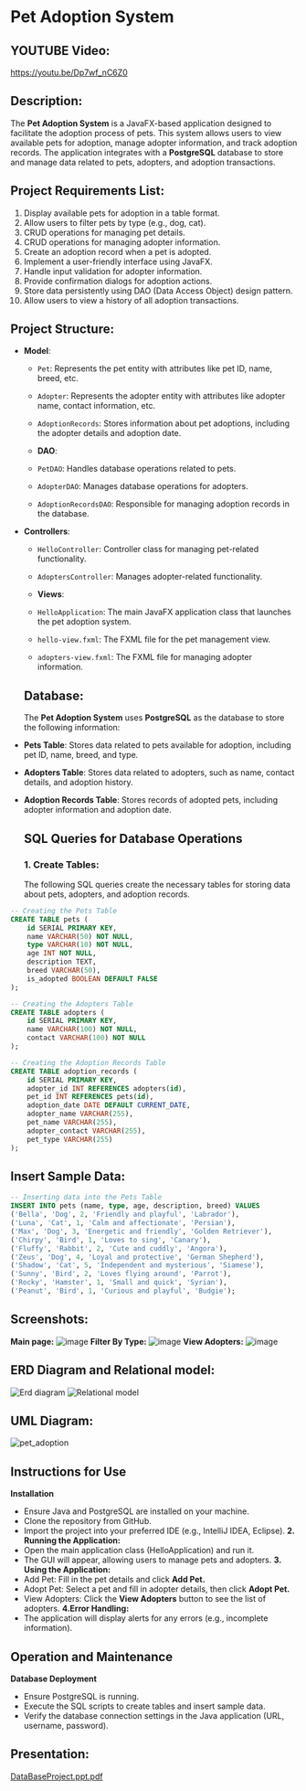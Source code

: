 # Pet Adoption System

## YOUTUBE Video:
https://youtu.be/Dp7wf_nC6Z0

## Description:
The **Pet Adoption System** is a JavaFX-based application designed to facilitate the adoption process of pets. This system allows users to view available pets for adoption, manage adopter information, and track adoption records. The application integrates with a **PostgreSQL** database to store and manage data related to pets, adopters, and adoption transactions.

## Project Requirements List:
1. Display available pets for adoption in a table format.
2. Allow users to filter pets by type (e.g., dog, cat).
3. CRUD operations for managing pet details.
4. CRUD operations for managing adopter information.
5. Create an adoption record when a pet is adopted.
6. Implement a user-friendly interface using JavaFX.
7. Handle input validation for adopter information.
8. Provide confirmation dialogs for adoption actions.
9. Store data persistently using DAO (Data Access Object) design pattern.
10. Allow users to view a history of all adoption transactions.


## Project Structure:
- **Model**:
  - `Pet`: Represents the pet entity with attributes like pet ID, name, breed, etc.
  - `Adopter`: Represents the adopter entity with attributes like adopter name, contact information, etc.
  - `AdoptionRecords`: Stores information about pet adoptions, including the adopter details and adoption date.

  - **DAO**:
  - `PetDAO`: Handles database operations related to pets.
  - `AdopterDAO`: Manages database operations for adopters.
  - `AdoptionRecordsDAO`: Responsible for managing adoption records in the database.


- **Controllers**:
  - `HelloController`: Controller class for managing pet-related functionality.
  - `AdoptersController`: Manages adopter-related functionality.
 
  - **Views**:
  - `HelloApplication`: The main JavaFX application class that launches the pet adoption system.
  - `hello-view.fxml`: The FXML file for the pet management view.
  - `adopters-view.fxml`: The FXML file for managing adopter information.
 
  ## Database:
  The **Pet Adoption System** uses **PostgreSQL** as the database to store the following information:
- **Pets Table**: Stores data related to pets available for adoption, including pet ID, name, breed, and type.
- **Adopters Table**: Stores data related to adopters, such as name, contact details, and adoption history.
- **Adoption Records Table**: Stores records of adopted pets, including adopter information and adoption date.


  ## SQL Queries for Database Operations

  ### 1. **Create Tables:**

  The following SQL queries create the necessary tables for storing data about pets, adopters, and adoption records.

```sql
-- Creating the Pets Table
CREATE TABLE pets (
    id SERIAL PRIMARY KEY,
    name VARCHAR(50) NOT NULL,
    type VARCHAR(10) NOT NULL,
    age INT NOT NULL,
    description TEXT,
    breed VARCHAR(50),
    is_adopted BOOLEAN DEFAULT FALSE
);

-- Creating the Adopters Table
CREATE TABLE adopters (
    id SERIAL PRIMARY KEY,
    name VARCHAR(100) NOT NULL,
    contact VARCHAR(100) NOT NULL
);

-- Creating the Adoption Records Table
CREATE TABLE adoption_records (
    id SERIAL PRIMARY KEY,
    adopter_id INT REFERENCES adopters(id),
    pet_id INT REFERENCES pets(id),
    adoption_date DATE DEFAULT CURRENT_DATE, 
    adopter_name VARCHAR(255),
    pet_name VARCHAR(255),
    adopter_contact VARCHAR(255),
    pet_type VARCHAR(255)
);
```
  ## Insert Sample Data:
  ```sql
  -- Inserting data into the Pets Table
INSERT INTO pets (name, type, age, description, breed) VALUES
('Bella', 'Dog', 2, 'Friendly and playful', 'Labrador'),
('Luna', 'Cat', 1, 'Calm and affectionate', 'Persian'),
('Max', 'Dog', 3, 'Energetic and friendly', 'Golden Retriever'),
('Chirpy', 'Bird', 1, 'Loves to sing', 'Canary'),
('Fluffy', 'Rabbit', 2, 'Cute and cuddly', 'Angora'),
('Zeus', 'Dog', 4, 'Loyal and protective', 'German Shepherd'),
('Shadow', 'Cat', 5, 'Independent and mysterious', 'Siamese'),
('Sunny', 'Bird', 2, 'Loves flying around', 'Parrot'),
('Rocky', 'Hamster', 1, 'Small and quick', 'Syrian'),
('Peanut', 'Bird', 1, 'Curious and playful', 'Budgie');
```

  ## Screenshots:
  **Main page:** ![image](https://github.com/user-attachments/assets/b0659411-9f48-4264-af7a-d29ed0899072)
  **Filter By Type:** ![image](https://github.com/user-attachments/assets/c9b65658-0fb3-42a7-92ae-7ec6b8fef29f)
  **View Adopters:** ![image](https://github.com/user-attachments/assets/99c2b5d6-e009-4679-b465-bd6c48ea0203)


  ## ERD Diagram and Relational model:
  ![Erd diagram](https://github.com/user-attachments/assets/b0706865-2373-482a-b5e8-eb375c437938)
  ![Relational model ](https://github.com/user-attachments/assets/99675332-1f26-445b-8420-9933dd197b2b)
  ## UML Diagram:
  ![pet_adoption](https://github.com/user-attachments/assets/4394596a-0de7-490a-9b7b-c441e0e3f1c5)
  
  ## Instructions for Use
  **Installation**
  - Ensure Java and PostgreSQL are installed on your machine.
  - Clone the repository from GitHub.
  - Import the project into your preferred IDE (e.g., IntelliJ IDEA, Eclipse).
     **2. Running the Application:**
  - Open the main application class (HelloApplication) and run it.
  - The GUI will appear, allowing users to manage pets and adopters.
    **3. Using the Application:**
  - Add Pet: Fill in the pet details and click **Add Pet.**
  - Adopt Pet: Select a pet and fill in adopter details, then click **Adopt Pet.**
  - View Adopters: Click the **View Adopters** button to see the list of adopters.
    **4.Error Handling:**
  - The application will display alerts for any errors (e.g., incomplete information).
 
  ## Operation and Maintenance
  **Database Deployment**
  - Ensure PostgreSQL is running.
  - Execute the SQL scripts to create tables and insert sample data.
  - Verify the database connection settings in the Java application (URL, username, password).

  ## Presentation:
  [DataBaseProject.ppt.pdf](https://github.com/user-attachments/files/18141584/DataBaseProject.ppt.pdf)
